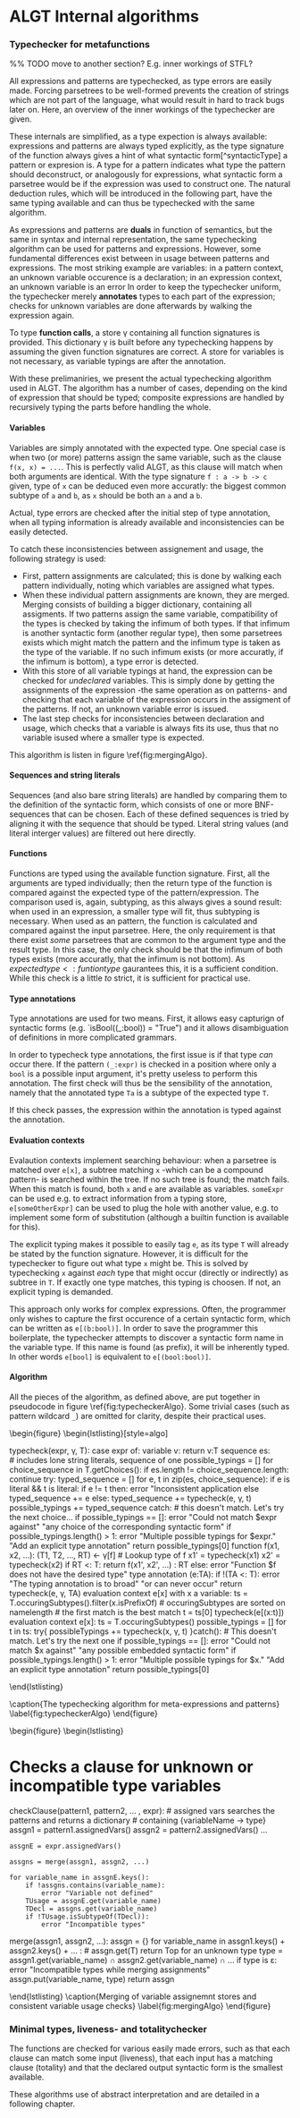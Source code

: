 
 ALGT Internal algorithms
==========================



### Typechecker for metafunctions

%% TODO move to another section? E.g. inner workings of STFL?

All expressions and patterns are typechecked, as type errors are easily made. Forcing parsetrees to be well-formed prevents the creation of strings which are not part of the language, what would result in hard to track bugs later on. Here, an overview of the inner workings of the typechecker are given. 

These internals are simplified, as a type expection is always available: expressions and patterns are always typed explicitly, as the type signature of the function always gives a hint of what syntactic form[^syntacticType] a pattern or expresion is. A type for a pattern indicates what type the pattern should deconstruct, or analogously for expressions, what syntactic form a parsetree would be if the expression was used to construct one.
The natural deduction rules, which will be introduced in the following part, have the same typing available and can thus be typechecked with the same algorithm.  


As expressions and patterns are **duals** in function of semantics, but the same in syntax and internal representation, the same typechecking algorithm can be used for patterns and expressions. However, some fundamental differences exist between in usage between patterns and expressions. The most striking example are variables: in a pattern context, an unknown variable occurence is a declaration; in an expression context, an unknown variable is an error
In order to keep the typechecker uniform, the typechecker merely **annotates** types to each part of the expression; checks for unknown variables are done afterwards by walking the expression again.  

To type **function calls**, a store γ containing all function signatures is provided. This dictionary γ is built before any typechecking happens by assuming the given function signatures are correct. A store for variables is not necessary, as variable typings are after the annotation.  

With these prelimaniries, we present the actual typechecking algorithm used in ALGT. The algorithm has a number of cases, depending on the kind of expression that should be typed; composite expressions are handled by recursively typing the parts before handling the whole.



#### Variables

Variables are simply annotated with the expected type. One special case is when two (or more) patterns assign the same variable, such as the clause `f(x, x) = ...`. This is perfectly valid ALGT, as this clause will match when both arguments are identical. With the type signature `f : a -> b -> c` given, type of `x` can be deduced even more accuratly: the biggest common subtype of `a` and `b`, as `x` should be both an `a` and a `b`.

Actual, type errors are checked after the initial step of type annotation, when all typing information is already available and inconsistencies can be easily detected.

To catch these inconsistencies between assignement and usage, the following strategy is used:

- First, pattern assignments are calculated; this is done by walking each pattern individually, noting which variables are assigned what types.
- When these individual pattern assignments are known, they are merged. Merging consists of building a bigger dictionary, containing all assigments. If two patterns assign the same variable, compatibility of the types is checked by taking the infimum of both types. If that infimum is another syntactic form (another regular type), then some parsetrees exists which might match the pattern and the infimum type is taken as the type of the variable. If no such infimum exists (or more accuratly, if the infimum is bottom), a type error is detected.
- With this store of all variable typings at hand, the expression can be checked for _undeclared_ variables. This is simply done by getting the assignments of the expression -the same operation as on patterns- and checking that each variable of the expression occurs in the assigment of the patterns. If not, an unknown variable error is issued.
- The last step checks for inconsistencies between declaration and usage, which checks that a variable is always fits its use, thus that no variable isused where a smaller type is expected.

This algorithm is listen in figure \ref{fig:mergingAlgo}.

#### Sequences and string literals

Sequences (and also bare string literals) are handled by comparing them to the definition of the syntactic form, which consists of one or more BNF-sequences that can be chosen. Each of these defined sequences is tried by aligning it with the sequence that should be typed. Literal string values (and literal interger values) are filtered out here directly.


#### Functions

Functions are typed using the available function signature. First, all the arguments are typed individually; then the return type of the function is compared against the expected type of the pattern/expression. The comparison used is, again, subtyping, as this always gives a sound result: 
when used in an expression, a smaller type will fit, thus subtyping is necessary.
When used as an pattern, the function is calculated and compared against the input parsetree. Here, the only requirement is that there exist _some_ parsetrees that are common to the argument type and the result type. In this case, the only check should be that the infimum of both types exists (more accuratly, that the infimum is not bottom). As $expected type <: funtion type$ gaurantees this, it is a sufficient condition. While this check is a little _to_ strict, it is sufficient for practical use.


#### Type annotations

Type annotations are used for two means. First, it allows easy capturign of syntactic forms (e.g. `isBool((_:bool)) = "True") and it allows disambiguation of definitions in more complicated grammars.

In order to typecheck type annotations, the first issue is if that type _can_ occur there. If the pattern `(_:expr)` is checked in a position where only a `bool` is a possible input argument, it's pretty useless to perform this annotation. The first check will thus be the sensibility of the annotation, namely that the annotated type `Ta` is a subtype of the expected type `T`.

If this check passes, the expression within the annotation is typed against the annotation. 


#### Evaluation contexts

Evalaution contexts implement searching behaviour: when a parsetree is matched over `e[x]`, a subtree matching `x` -which can be a compound pattern- is searched within the tree. If no such tree is found; the match fails. When this match is found, both `x` and `e` are available as variables. `someExpr` can be used e.g. to extract information from a typing store, `e[someOtherExpr]` can be used to plug the hole with another value, e.g. to implement some form of substitution (although a builtin function is available for this).

The explicit typing makes it possible to easily tag `e`, as its type `T` will already be stated by the function signature.
However, it is difficult for the typechecker to figure out what type `x` might be. This is solved by typechecking `x` against _each_ type that might occur (directly or indirectly) as subtree in `T`. If exactly one type matches, this typing is choosen. If not, an explicit typing is demanded.

This approach only works for complex expressions. Often, the programmer only wishes to capture the first occurence of a certain syntactic form, which can be written as `e[(b:bool)]`. In order to save the programmer this boilerplate, the typechecker attempts to discover a syntactic form name in the variable type. If this name is found (as prefix), it will be inherently typed. In other words `e[bool]` is equivalent to `e[(bool:bool)]`.

#### Algorithm


All the pieces of the algorithm, as defined above, are put together in pseudocode in figure \ref{fig:typecheckerAlgo}. Some trivial cases (such as pattern wildcard `_`) are omitted for clarity, despite their practical uses.

\begin{figure}
\begin{lstlisting}[style=algo]

typecheck(expr, γ, T):
    case expr of:
        variable v:	return v:T
        sequence es:	
            # includes lone string literals, sequence of one
            possible_typings = []
            for choice_sequence in T.getChoices():
                if es.length != choice_sequence.length:
                    continue
                try:
                    typed_sequence = []
                    for e, t in zip(es, choice_sequence):
                        if e is literal && t is literal:
                            if e != t then:
                                error "Inconsistent application
                            else typed_sequence += e
                        else:
                            typed_sequence += typecheck(e, γ, t)
                    possible_typings += typed_sequence
                catch:
                    # this doesn't match. Let's try the next choice...
            if possible_typings == []:
                error 
                    "Could not match $expr against"
                    "any choice of the corresponding syntactic form"
            if possible_typings.length() > 1:
                error 
                    "Multiple possible typings for $expr."
                    "Add an explicit type annotation"
            return possible_typings[0]
        function f(x1, x2, ...):
            (T1, T2, ..., RT)    <- γ[f]    # Lookup type of f
            x1'    = typecheck(x1)
            x2'    = typecheck(x2)
            if RT <: T:
                return f(x1', x2', ...) : RT
            else:
                error 
                    "Function $f does not have the desired type"
        type annotation (e:TA):
            if !(TA <: T):
                error 
                     "The typing annotation is to broad"
                     "or can never occur"
            return typecheck(e, γ, TA)
        evaluation context e[x] with x a variable:
            ts = T.occuringSubtypes().filter(x.isPrefixOf)
            # occuringSubtypes are sorted on namelength
            # the first match is the best match
            t = ts[0] 
            typecheck(e[(x:t)])
        evaluation context e[x]:
            ts = T.occuringSubtypes()
            possible_typings = []
            for t in ts:
                try{
                possibleTypings += typecheck(x, γ, t)
                }catch():
                    # This doesn't match. Let's try the next one
            if possible_typings == []:
                error 
                    "Could not match $x against"
                    "any possible embedded syntactic form"
            if possible_typings.length() > 1:
                error 
                    "Multiple possible typings for $x."
                    "Add an explicit type annotation"
            return possible_typings[0]

\end{lstlisting}



\caption{The typechecking algorithm for meta-expressions and patterns}
\label{fig:typecheckerAlgo}
\end{figure}


\begin{figure}
\begin{lstlisting}
# Checks a clause for unknown or incompatible type variables
checkClause(pattern1, pattern2, ... , expr):
    # assigned vars searches the patterns and returns a dictionary
    # containing {variableName -> type}
    assgn1 = pattern1.assignedVars()
    assgn2 = pattern2.assignedVars()
    ...

    assgnE = expr.assignedVars()

    assgns = merge(assgn1, assgn2, ...)
    
    for variable_name in assgnE.keys():
        if !assgns.contains(variable_name):
            error "Variable not defined"
        TUsage = assgnE.get(variable_name)
        TDecl = assgns.get(variable_name)    
        if !TUsage.isSubtypeOf(TDecl)):
            error "Incompatible types"

merge(assgn1, assgn2, ...):
    assgn    = {}
    for variable_name in assgn1.keys() + assgn2.keys() + ... :
        # assgn.get(T) return Top for an unknown type
        type = assgn1.get(variable_name)
               ∩ assgn2.get(variable_name)
               ∩ ...
        if type is ɛ:
            error "Incompatible types while merging assignments"
        assgn.put(variable_name, type)
    return assgn



\end{lstlisting}
\caption{Merging of variable assignemnt stores and consistent variable usage checks}
\label{fig:mergingAlgo}
\end{figure}


### Minimal types, liveness- and totalitychecker

The functions are checked for various easily made errors, such as that each clause can match some input (liveness), that each input has a matching clause (totality) and that the declared output syntactic form is the smallest available.

These algorithms use of abstract interpretation and are detailed in a following chapter.



